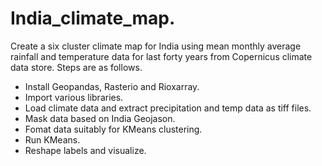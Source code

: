 # India_climate_map. 
Create a six cluster climate map for India using mean monthly average rainfall and temperature data for last forty years from Copernicus climate data store. 
Steps are as follows.

- Install Geopandas, Rasterio and Rioxarray.
- Import various libraries.
- Load climate data and extract precipitation and temp data as tiff files.
- Mask data based on India Geojason.
- Fomat data suitably for KMeans clustering.
- Run KMeans.
- Reshape labels and visualize.
